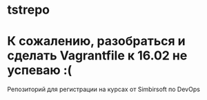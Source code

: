 # tstrepo
# К сожалению, разобраться и сделать Vagrantfile к 16.02 не успеваю :(

Репозиторий для регистрации на курсах от Simbirsoft по DevOps 
